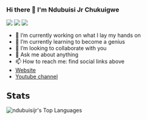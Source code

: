 ### Hi there 👋 I'm Ndubuisi Jr Chukuigwe
<!-- [![](https://vistr.dev/badge?repo=NdubuisiJr.skia-chart&corners=square)](https://github.com/NdubuisiJr/vistr.dev)-->
[![](https://img.shields.io/badge/-@ndubuisijr-%231DA1F2?style=flat-square&logo=twitter&logoColor=ffffff)](https://twitter.com/ndubuisijr)
[![](https://img.shields.io/badge/-@ndubuisijr-%23181717?style=flat-square&logo=github)](https://github.com/NdubuisiJr)
[![](https://img.shields.io/badge/-Ndubuisi%20Chukuigwe-blue?style=flat-square&logo=Linkedin&logoColor=white&link=https://www.linkedin.com/in/ndubuisi-jr-chukuigwe-278417145/)](https://www.linkedin.com/in/ndubuisi-jr-chukuigwe-278417145/)

- 🔭 I’m currently working on what I lay my hands on
- 🌱 I’m currently learning to become a genius
- 👯 I’m looking to collaborate with you
- 💬 Ask me about anything
- 📫 How to reach me: find social links above
- [Website](https://www.ndubuisijr.com)
- [Youtube channel](https://www.youtube.com/channel/UCU78Ebrcy7TInk-NCheGztA)

## 𝗦𝘁𝗮𝘁𝘀
![ndubuisijr's Top Languages](https://github-readme-stats.vercel.app/api/top-langs/?username=ndubuisijr&theme=dark&show_icons=true&hide_border=true&layout=compact)
<!--
**NdubuisiJr/NdubuisiJr** is a ✨ _special_ ✨ repository because its `README.md` (this file) appears on your GitHub profile.

Here are some ideas to get you started:
-->
